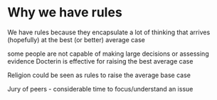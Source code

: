 Why we have rules
=================

We have rules because they encapsulate a lot of thinking that arrives (hopefully) at the best (or better) average case

some people are not capable of making large decisions or assessing evidence 
Docterin is effective for raising the best average case

Religion could be seen as rules to raise the average base case

Jury of peers - considerable time to focus/understand an issue

